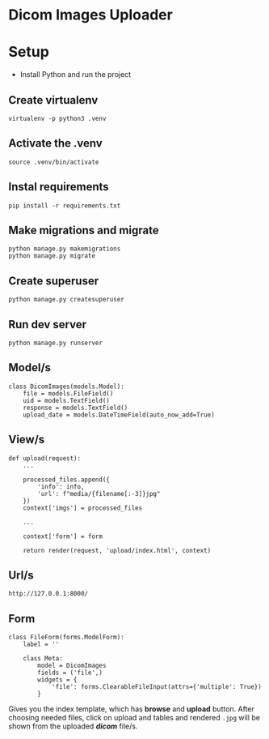 # Dicom Images Uploader

# Setup
* Install Python and run the project

## Create virtualenv
    virtualenv -p python3 .venv

## Activate the .venv
    source .venv/bin/activate

## Instal requirements
    pip install -r requirements.txt

## Make migrations and migrate
    python manage.py makemigrations
    python manage.py migrate

## Create superuser
    python manage.py createsuperuser

## Run dev server
    python manage.py runserver

## Model/s
    class DicomImages(models.Model):
        file = models.FileField()
        uid = models.TextField()
        response = models.TextField()
        upload_date = models.DateTimeField(auto_now_add=True)

## View/s
    def upload(request):
        ...
        
        processed_files.append({
            'info': info,
            'url': f"media/{filename[:-3]}jpg"
        })
        context['imgs'] = processed_files
        
        ...
        
        context['form'] = form
        
        return render(request, 'upload/index.html', context)

## Url/s
    http://127.0.0.1:8000/

## Form
    class FileForm(forms.ModelForm):
        label = ''
    
        class Meta:
            model = DicomImages
            fields = ('file',)
            widgets = {
                'file': forms.ClearableFileInput(attrs={'multiple': True})
            }

Gives you the index template, which has **browse** and **upload** button. After choosing needed files, click on upload and tables and rendered `.jpg` will be shown from the uploaded _**dicom**_ file/s.